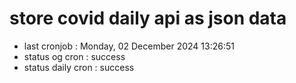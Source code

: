 # store covid daily api as json data

- last cronjob : Monday, 02 December 2024 13:26:51
- status og cron : success
- status daily cron : success
      
      